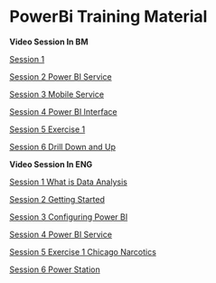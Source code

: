 # PowerBi Training Material


__Video Session In BM__


[Session 1](http://www.virtualspacecentre.com/video/972/video/day1/zoom_1.mp4)


[Session 2 Power BI Service](http://www.virtualspacecentre.com/video/972/video/day1/zoom_2.mp4)


[Session 3 Mobile Service](http://www.virtualspacecentre.com/video/972/video/day1/zoom_4mobile.mp4)


[Session 4 Power BI Interface](http://www.virtualspacecentre.com/video/972/video/day1/zoom_5interface.mp4)


[Session 5 Exercise 1](http://www.virtualspacecentre.com/video/972/video/day1/zoom_7.mp4)


[Session 6 Drill Down and Up](http://www.virtualspacecentre.com/video/972/video/day1/zoom_8.mp4)


__Video Session In ENG__

[Session 1 What is Data Analysis](http://www.virtualspacecentre.com/video/972/video/epf2/day1/video2233275337.mp4)

[Session 2 Getting Started](http://www.virtualspacecentre.com/video/972/video/epf2/day1/video3233275337.mp4)

[Session 3 Configuring Power BI](http://www.virtualspacecentre.com/video/972/video/epf2/day1/video4233275337.mp4)

[Session 4 Power BI Service](hhttp://www.virtualspacecentre.com/video/972/video/epf2/day1/video5233275337.mp4)

[Session 5 Exercise 1 Chicago Narcotics](http://www.virtualspacecentre.com/video/972/video/epf2/day1/video10233275337.mp4)

[Session 6 Power Station](http://www.virtualspacecentre.com/video/972/video/epf2/day1/video11233275337.mp4)
